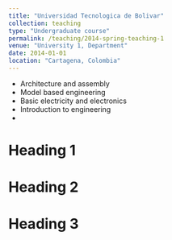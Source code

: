 ```yaml
---
title: "Universidad Tecnologica de Bolivar"
collection: teaching
type: "Undergraduate course"
permalink: /teaching/2014-spring-teaching-1
venue: "University 1, Department"
date: 2014-01-01
location: "Cartagena, Colombia"
---
```


- Architecture and assembly
- Model based engineering
- Basic electricity and electronics
- Introduction to engineering 
- 

Heading 1
======

Heading 2
======

Heading 3
======
